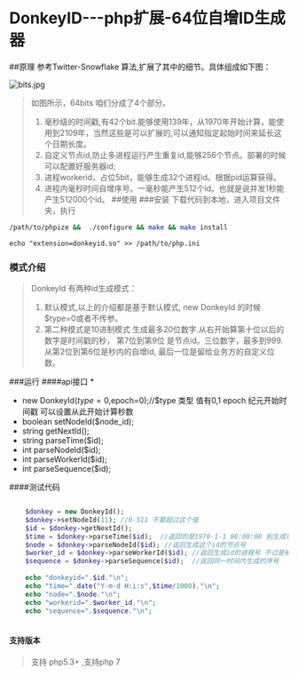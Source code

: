 # DonkeyID---php扩展-64位自增ID生成器
##原理
	参考Twitter-Snowflake 算法,扩展了其中的细节。具体组成如下图：
	
![bits.jpg](https://github.com/osgochina/donkeyid/blob/master/doc/bits.jpg?raw=true)

> 如图所示，64bits 咱们分成了4个部分。
> 1. 毫秒级的时间戳,有42个bit.能够使用139年，从1970年开始计算，能使用到2109年，当然这些是可以扩展的,可以通知指定起始时间来延长这个日期长度。
> 2. 自定义节点id,防止多进程运行产生重复id,能够256个节点。部署的时候可以配置好服务器id;
> 4. 进程workerid，占位5bit，能够生成32个进程id。根据pid运算获得。
> 4. 进程内毫秒时间自增序号。一毫秒能产生512个id。也就是说并发1秒能产生512000个id。
##使用
###安装
> 下载代码到本地，进入项目文件夹，执行

```Bash
/path/to/phpize &&  ./configure && make && make install
```

```Bssh
echo "extension=donkeyid.so" >> /path/to/php.ini
```
### 模式介绍
> DonkeyId 有两种id生成模式：
> 1. 默认模式,以上的介绍都是基于默认模式, new DonkeyId 的时候 $type=0或者不传参。
> 2. 第二种模式是10进制模式 生成最多20位数字.从右开始算第十位以后的数字是时间戳的秒，
>    第7位到第9位 是节点id。三位数字，最多到999.从第2位到第6位是秒内的自增id,
     最后一位是留给业务方的自定义位数。

###运行
####api接口
*
* new DonkeyId($type=0,$epoch=0);//$type 类型 值有0,1 epoch 纪元开始时间戳 可以设置从此开始计算秒数
* boolean setNodeId($node_id);
* string getNextId();
* string parseTime($id);
* int parseNodeId($id);
* int parseWorkerId($id);
* int parseSequence($id);

####测试代码
```php

    $donkey = new DonkeyId();
    $donkey->setNodeId(11); //0-511 不要超过这个值
    $id = $donkey->getNextId();
    $time = $donkey->parseTime($id);  //返回的是1970-1-1 00:00:00 到生成事件的毫秒数
    $node = $donkey->parseNodeId($id); //返回生成这个id的节点号
    $worker_id = $donkey->parseWorkerId($id); //返回生成id的进程号 不过是被处理过的，最多0-31
    $sequence = $donkey->parseSequence($id);  //返回同一时间内生成的序号
    
    echo "donkeyid=".$id."\n";
    echo "time=".date("Y-m-d H:i:s",$time/1000)."\n";
    echo "node=".$node."\n";
    echo "workerid=".$worker_id."\n";
    echo "sequence=".$sequence."\n";
   
```
#### 支持版本
> 支持 php5.3+ ,支持php 7